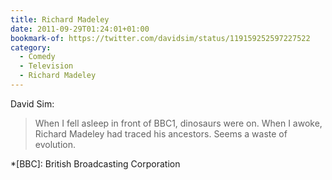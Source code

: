 ```yaml
---
title: Richard Madeley
date: 2011-09-29T01:24:01+01:00
bookmark-of: https://twitter.com/davidsim/status/119159252597227522
category:
  - Comedy
  - Television
  - Richard Madeley
---
```

David Sim:

> When I fell asleep in front of BBC1, dinosaurs were on. When I awoke, Richard Madeley had traced his ancestors. Seems a waste of evolution.

*[BBC]: British Broadcasting Corporation
